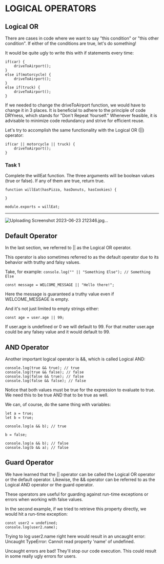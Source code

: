 # LOGICAL OPERATORS

## Logical OR 

There are cases in code where we want to say "this condition" or "this other condition". If either of the conditions are true, let's do something!

It would be quite ugly to write this with if statements every time:

```
if(car) {
    driveToAirport();
}
else if(motorcycle) {
    driveToAirport();
}
else if(truck) {
    driveToAirport();
}
```

If we needed to change the driveToAirport function, we would have to change it in 3 places. It is beneficial to adhere to the principle of code DRYness, which stands for "Don't Repeat Yourself." Whenever feasible, it is advisable to minimize code redundancy and strive for efficient reuse.



Let's try to accomplish the same functionality with the Logical OR (||) operator:

```
if(car || motorcycle || truck) {
    driveToAirport();
}
```

### Task 1

Complete the willEat function. The three arguments will be boolean values (true or false). If any of them are true, return true.

```
function willEat(hasPizza, hasDonuts, hasCookies) {
    
}

module.exports = willEat;
```

---
![Uploading Screenshot 2023-06-23 212346.jpg…]()

## Default Operator

In the last section,  we referred to || as the Logical OR operator.

This operator is also sometimes referred to as the default operator due to its behavior with truthy and falsy values.

Take, for example: `console.log("" || "Something Else"); // Something Else`


`const message = WELCOME_MESSAGE || "Hello there!";` 

 Here the message is guaranteed a truthy value even if WELCOME_MESSAGE is empty.

And it's not just limited to empty strings either:

`const age = user.age || 99;`

 If user.age is undefined or 0 we will default to 99. For that matter user.age could be any falsey value and it would default to 99.

## AND Operator

Another important logical operator is &&, which is called Logical AND:

```
console.log(true && true); // true
console.log(true && false); // false
console.log(false && true); // false
console.log(false && false); // false
```

 Notice that both values must be true for the expression to evaluate to true. We need this to be true AND that to be true as well.

We can, of course, do the same thing with variables:

```
let a = true;
let b = true;

console.log(a && b); // true

b = false;

console.log(a && b); // false
console.log(b && a); // false
```

## Guard Operator

We have learned that the || operator can be called the Logical OR operator or the default operator. Likewise, the && operator can be referred to as the Logical AND operator or the guard operator.

These operators are useful for guarding against run-time exceptions or errors when working with false values.

In the second example, if we tried to retrieve this property directly, we would hit a run-time exception:

```
const user2 = undefined;
console.log(user2.name);
```

Trying to log user2.name right here would result in an uncaught error: Uncaught TypeError: Cannot read property 'name' of undefined.

 Uncaught errors are bad! They'll stop our code execution. This could result in some really ugly errors for users.
